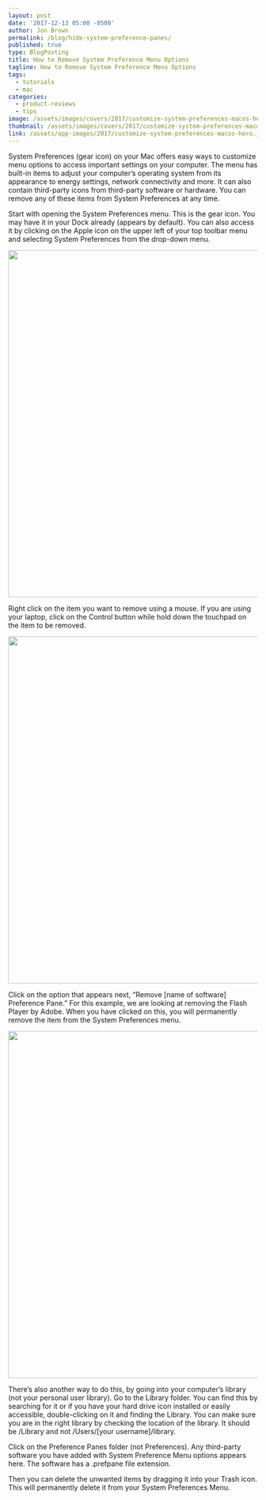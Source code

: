 ```yaml
---
layout: post
date: '2017-12-13 05:00 -0500'
author: Jon Brown
permalink: /blog/hide-system-preference-panes/
published: true
type: BlogPosting
title: How to Remove System Preference Menu Options
tagline: How to Remove System Preference Menu Options
tags:
  - tutorials
  - mac
categories:
  - product-reviews
  - tips
image: /assets/images/covers/2017/customize-system-preferences-macos-hero.jpg
thumbnail: /assets/images/covers/2017/customize-system-preferences-macos-hero.jpg
link: /assets/app-images/2017/customize-system-preferences-macos-hero.jpg
---
```


System Preferences (gear icon) on your Mac offers easy ways to customize menu options to access important settings on your computer. The menu has built-in items to adjust your computer’s operating system from its appearance to energy settings, network connectivity and more. It can also contain third-party icons from third-party software or hardware. You can remove any of these items from System Preferences at any time.

Start with opening the System Preferences menu. This is the gear icon. You may have it in your Dock already (appears by default). You can also access it by clicking on the Apple icon on the upper left of your top toolbar menu and selecting System Preferences from the drop-down menu.

<img src="{{ site.site_cdn }}/assets/images/blog/2017/syspref/systempref_image_2.png" class="img-fluid rounded m-2" width="700">

Right click on the item you want to remove using a mouse. If you are using your laptop, click on the Control button while hold down the touchpad on the item to be removed.

<img src="{{ site.site_cdn }}/assets/images/blog/2017/syspref/systempref_image_3.png" class="img-fluid rounded m-2" width="700">

Click on the option that appears next, “Remove [name of software] Preference Pane.” For this example, we are looking at removing the Flash Player by Adobe. When you have clicked on this, you will permanently remove the item from the System Preferences menu.

<img src="{{ site.site_cdn }}/assets/images/blog/2017/syspref/systempref_image_4.png" class="img-fluid rounded m-2" width="700">

There’s also another way to do this, by going into your computer’s library (not your personal user library). Go to the Library folder. You can find this by searching for it or if you have your hard drive icon installed or easily accessible, double-clicking on it and finding the Library. You can make sure you are in the right library by checking the location of the library. It should be /Library and not /Users/[your username]/library.

Click on the Preference Panes folder (not Preferences). Any third-party software you have added with System Preference Menu options appears here. The software has a .prefpane file extension.

Then you can delete the unwanted items by dragging it into your Trash icon. This will permanently delete it from your System Preferences Menu.


